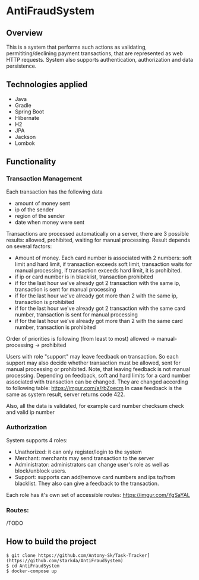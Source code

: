 # AntiFraudSystem

## Overview
This is a system that performs such actions as validating, permititing/declining payment transactions, that are represented as web HTTP requests. System also supports authentication, authorization and data persistence.

## Technologies applied
  - Java
  - Gradle
  - Spring Boot
  - Hibernate
  - H2
  - JPA
  - Jackson
  - Lombok
## Functionality
### Transaction Management
  Each transaction has the following data
  - amount of money sent
  - ip of the sender
  - region of the sender
  - date when money were sent
  
  Transactions are processed automatically on a server, there are 3 possible results: allowed, prohibited, waiting for manual processing. Result depends on several factors:
   - Amount of money. Each card number is associated with 2 numbers: soft limit and hard limit, if transaction exceeds soft limit, transaction waits for manual processing, if transaction exceeds hard limit, it is prohibited.
   - if ip or card number is in blacklist, transaction prohibited
   - if for the last hour we've already got 2 transaction with the same ip, transaction is sent for manual processing
   - if for the last hour we've already got more than 2 with the same ip, transaction is prohibited
   - if for the last hour we've already got 2 transaction with the same card number, transaction is sent for manual processing
   - if for the last hour we've already got more than 2 with the same card number, transaction is prohibited
   
  Order of priorities is following (from least to most) allowed -> manual-processing -> prohibited
  
  Users with role "support" may leave feedback on transaction. So each support may also decide whether transaction must be allowed, sent for manual processing or prohibited. Note, that leaving feedback is not manual processing. Depending on feedback, soft and hard limits for a card number associated with transaction can be changed. They are changed according to following table:
  https://imgur.com/a/rbZoecm
  In case feedback is the same as system result, server returns code 422.
  
  Also, all the data is validated, for example card number checksum check and valid ip number
 
### Authorization
  System supports 4 roles:
  - Unathorized: it can only register/login to the system
  - Merchant: merchants may send transaction to the server
  - Administrator: administrators can change user's role as well as block/unblock users.
  - Support: supports can add/remove card numbers and ips to/from blacklist. They also can give a feedback to the transaction.
  
  Each role has it's own set of accessible routes: https://imgur.com/YgSaYAL
  
 ### Routes:
   /TODO
   
## How to build the project
```
$ git clone https://github.com/Antony-Sk/Task-Tracker](https://github.com/starkda/AntiFraudSystem)
$ cd AntiFraudSystem
$ docker-compose up
```
